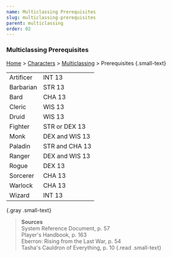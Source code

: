 ```yaml
---
name: Multiclassing Prerequisites
slug: multiclassing-prerequisites
parent: multiclassing
order: 02
---
```

### Multiclassing Prerequisites

[Home](dm-operations-center) > [Characters](characters) > [Multiclassing](multiclassing) > Prerequisites {.small-text}

|           |                |
| --------- | -------------- |
| Artificer | INT 13         |
| Barbarian | STR 13         |
| Bard      | CHA 13         |
| Cleric    | WIS 13         |
| Druid     | WIS 13         |
| Fighter   | STR or DEX 13  |
| Monk      | DEX and WIS 13 |
| Paladin   | STR and CHA 13 |
| Ranger    | DEX and WIS 13 |
| Rogue     | DEX 13         |
| Sorcerer  | CHA 13         |
| Warlock   | CHA 13         |
| Wizard    | INT 13         |
{.gray .small-text}

> **Sources** <br/>
> System Reference Document, p. 57<br/>
> Player's Handbook, p. 163<br/>
> Eberron: Rising from the Last War, p. 54<br/>
> Tasha's Cauldron of Everything, p. 10
{.read .small-text}

